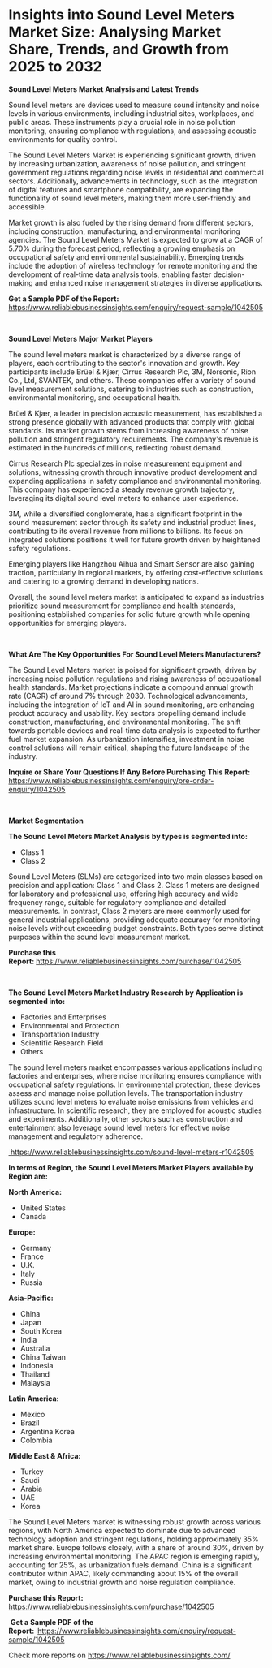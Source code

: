 <p><h1>Insights into Sound Level Meters Market Size: Analysing Market Share, Trends, and Growth from 2025 to 2032</h1></p><p><strong>Sound Level Meters Market Analysis and Latest Trends</strong></p>
<p><p>Sound level meters are devices used to measure sound intensity and noise levels in various environments, including industrial sites, workplaces, and public areas. These instruments play a crucial role in noise pollution monitoring, ensuring compliance with regulations, and assessing acoustic environments for quality control.</p><p>The Sound Level Meters Market is experiencing significant growth, driven by increasing urbanization, awareness of noise pollution, and stringent government regulations regarding noise levels in residential and commercial sectors. Additionally, advancements in technology, such as the integration of digital features and smartphone compatibility, are expanding the functionality of sound level meters, making them more user-friendly and accessible.</p><p>Market growth is also fueled by the rising demand from different sectors, including construction, manufacturing, and environmental monitoring agencies. The Sound Level Meters Market is expected to grow at a CAGR of 5.70% during the forecast period, reflecting a growing emphasis on occupational safety and environmental sustainability. Emerging trends include the adoption of wireless technology for remote monitoring and the development of real-time data analysis tools, enabling faster decision-making and enhanced noise management strategies in diverse applications.</p></p>
<p><strong>Get a Sample PDF of the Report:&nbsp;</strong> <a href="https://www.reliablebusinessinsights.com/enquiry/request-sample/1042505?utm_campaign=3000&utm_medium=2&utm_source=Github&utm_content=ia&utm_term=05032025&utm_id=sound-level-meters">https://www.reliablebusinessinsights.com/enquiry/request-sample/1042505</a></p>
<p>&nbsp;</p>
<p><strong>Sound Level Meters Major Market Players</strong></p>
<p><p>The sound level meters market is characterized by a diverse range of players, each contributing to the sector's innovation and growth. Key participants include Brüel & Kjær, Cirrus Research Plc, 3M, Norsonic, Rion Co., Ltd, SVANTEK, and others. These companies offer a variety of sound level measurement solutions, catering to industries such as construction, environmental monitoring, and occupational health.</p><p>Brüel & Kjær, a leader in precision acoustic measurement, has established a strong presence globally with advanced products that comply with global standards. Its market growth stems from increasing awareness of noise pollution and stringent regulatory requirements. The company's revenue is estimated in the hundreds of millions, reflecting robust demand.</p><p>Cirrus Research Plc specializes in noise measurement equipment and solutions, witnessing growth through innovative product development and expanding applications in safety compliance and environmental monitoring. This company has experienced a steady revenue growth trajectory, leveraging its digital sound level meters to enhance user experience.</p><p>3M, while a diversified conglomerate, has a significant footprint in the sound measurement sector through its safety and industrial product lines, contributing to its overall revenue from millions to billions. Its focus on integrated solutions positions it well for future growth driven by heightened safety regulations.</p><p>Emerging players like Hangzhou Aihua and Smart Sensor are also gaining traction, particularly in regional markets, by offering cost-effective solutions and catering to a growing demand in developing nations.</p><p>Overall, the sound level meters market is anticipated to expand as industries prioritize sound measurement for compliance and health standards, positioning established companies for solid future growth while opening opportunities for emerging players.</p></p>
<p>&nbsp;</p>
<p><strong>What Are The Key Opportunities For Sound Level Meters Manufacturers?</strong></p>
<p><p>The Sound Level Meters market is poised for significant growth, driven by increasing noise pollution regulations and rising awareness of occupational health standards. Market projections indicate a compound annual growth rate (CAGR) of around 7% through 2030. Technological advancements, including the integration of IoT and AI in sound monitoring, are enhancing product accuracy and usability. Key sectors propelling demand include construction, manufacturing, and environmental monitoring. The shift towards portable devices and real-time data analysis is expected to further fuel market expansion. As urbanization intensifies, investment in noise control solutions will remain critical, shaping the future landscape of the industry.</p></p>
<p><strong>Inquire or Share Your Questions If Any Before Purchasing This Report:</strong> <a href="https://www.reliablebusinessinsights.com/enquiry/pre-order-enquiry/1042505?utm_campaign=3000&utm_medium=2&utm_source=Github&utm_content=ia&utm_term=05032025&utm_id=sound-level-meters">https://www.reliablebusinessinsights.com/enquiry/pre-order-enquiry/1042505</a></p>
<p>&nbsp;</p>
<p><strong>Market Segmentation</strong></p>
<p><strong>The Sound Level Meters Market Analysis by types is segmented into:</strong></p>
<p><ul><li>Class 1</li><li>Class 2</li></ul></p>
<p><p>Sound Level Meters (SLMs) are categorized into two main classes based on precision and application: Class 1 and Class 2. Class 1 meters are designed for laboratory and professional use, offering high accuracy and wide frequency range, suitable for regulatory compliance and detailed measurements. In contrast, Class 2 meters are more commonly used for general industrial applications, providing adequate accuracy for monitoring noise levels without exceeding budget constraints. Both types serve distinct purposes within the sound level measurement market.</p></p>
<p><strong>Purchase this Report:&nbsp;</strong><a href="https://www.reliablebusinessinsights.com/purchase/1042505?utm_campaign=3000&utm_medium=2&utm_source=Github&utm_content=ia&utm_term=05032025&utm_id=sound-level-meters">https://www.reliablebusinessinsights.com/purchase/1042505</a></p>
<p>&nbsp;</p>
<p><strong>The Sound Level Meters Market Industry Research by Application is segmented into:</strong></p>
<p><ul><li>Factories and Enterprises</li><li>Environmental and Protection</li><li>Transportation Industry</li><li>Scientific Research Field</li><li>Others</li></ul></p>
<p><p>The sound level meters market encompasses various applications including factories and enterprises, where noise monitoring ensures compliance with occupational safety regulations. In environmental protection, these devices assess and manage noise pollution levels. The transportation industry utilizes sound level meters to evaluate noise emissions from vehicles and infrastructure. In scientific research, they are employed for acoustic studies and experiments. Additionally, other sectors such as construction and entertainment also leverage sound level meters for effective noise management and regulatory adherence.</p></p>
<p><a href="https://www.reliablebusinessinsights.com/sound-level-meters-r1042505?utm_campaign=3000&utm_medium=2&utm_source=Github&utm_content=ia&utm_term=05032025&utm_id=sound-level-meters">&nbsp;https://www.reliablebusinessinsights.com/sound-level-meters-r1042505</a></p>
<p><strong>In terms of Region, the Sound Level Meters Market Players available by Region are:</strong></p>
<p>
    <p> <strong> North America: </strong>
        <ul>
            <li>United States</li>
            <li>Canada</li>
        </ul>
        </p> 
    <p> <strong> Europe: </strong>
        <ul>
            <li>Germany</li>
            <li>France</li>
            <li>U.K.</li>
            <li>Italy</li>
            <li>Russia</li>
        </ul>
        </p> 
    <p> <strong> Asia-Pacific: </strong>
        <ul>
            <li>China</li>
            <li>Japan</li>
            <li>South Korea</li>
            <li>India</li>
            <li>Australia</li>
            <li>China Taiwan</li>
            <li>Indonesia</li>
            <li>Thailand</li>
            <li>Malaysia</li>
        </ul>
        </p> 
    <p> <strong> Latin America: </strong>
        <ul>
            <li>Mexico</li>
            <li>Brazil</li>
            <li>Argentina Korea</li>
            <li>Colombia</li>
        </ul>
        </p> 
    <p> <strong> Middle East & Africa: </strong>
        <ul>
            <li>Turkey</li>
            <li>Saudi</li>
            <li>Arabia</li>
            <li>UAE</li>
            <li>Korea</li>
        </ul>
    </p>
    </p>
<p><p>The Sound Level Meters market is witnessing robust growth across various regions, with North America expected to dominate due to advanced technology adoption and stringent regulations, holding approximately 35% market share. Europe follows closely, with a share of around 30%, driven by increasing environmental monitoring. The APAC region is emerging rapidly, accounting for 25%, as urbanization fuels demand. China is a significant contributor within APAC, likely commanding about 15% of the overall market, owing to industrial growth and noise regulation compliance.</p></p>
<p><strong>Purchase this Report: </strong><a href="https://www.reliablebusinessinsights.com/purchase/1042505?utm_campaign=3000&utm_medium=2&utm_source=Github&utm_content=ia&utm_term=05032025&utm_id=sound-level-meters">https://www.reliablebusinessinsights.com/purchase/1042505</a></p>
<p>&nbsp;<strong>Get a Sample PDF of the Report:&nbsp;&nbsp;</strong><a href="https://www.reliablebusinessinsights.com/enquiry/request-sample/1042505?utm_campaign=3000&utm_medium=2&utm_source=Github&utm_content=ia&utm_term=05032025&utm_id=sound-level-meters">https://www.reliablebusinessinsights.com/enquiry/request-sample/1042505</a></p>
<p><strong></strong></p>
<p>Check more reports on <a href="https://www.reliablebusinessinsights.com/?utm_campaign=3000&utm_medium=2&utm_source=Github&utm_content=ia&utm_term=05032025&utm_id=sound-level-meters">https://www.reliablebusinessinsights.com/</a></p>